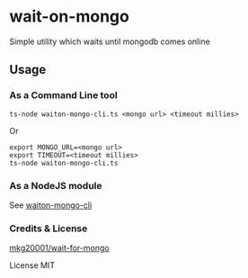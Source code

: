 wait-on-mongo
==============

Simple utility which waits until mongodb comes online

## Usage

### As a Command Line tool

~~~
ts-node waiton-mongo-cli.ts <mongo url> <timeout millies>
~~~

Or

~~~
export MONGO_URL=<mongo url>
export TIMEOUT=<timeout millies>
ts-node waiton-mongo-cli.ts
~~~

### As a NodeJS module

See [waiton-mongo-cli](./waiton-mongo-cli.ts)

### Credits & License

[mkg20001/wait-for-mongo](https://github.com/mkg20001/wait-for-mongo)

License MIT
